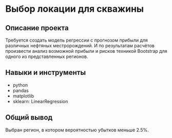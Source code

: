 # Выбор локации для скважины

## Описание проекта
Требуется создать модель регрессии с прогнозом прибыли для различных нефтяных местророждений. И по результатам расчётов произвести анализ возможной прибыли и рисков техникой Bootstrap для одного из представленных регионов.

## Навыки и инструменты
* python
* pandas
* matplotlib
* sklearn: LinearRegression

## Общий вывод
Выбран регион, в котором вероятностью убытков меньше 2.5%.


